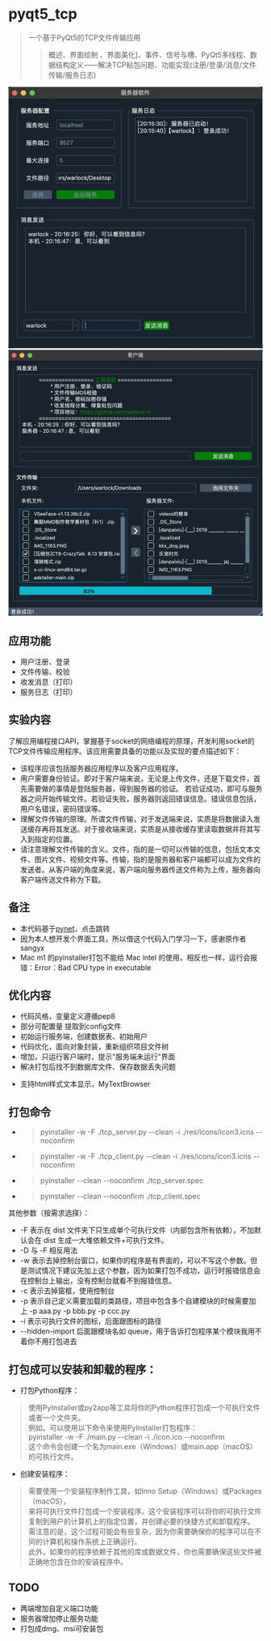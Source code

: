 # pyqt5_tcp

> 一个基于PyQt5的TCP文件传输应用
> > 概述、界面绘制 、界面美化]、事件、信号与槽、PyQt5多线程、数据结构定义——解决TCP粘包问题、功能实现(注册/登录/消息/文件传输/服务日志)

<img src="./part_server/res/pic-server.png"  />

<img src="./part_server/res/pic-client.png"  />




## 应用功能
* 用户注册、登录  
* 文件传输、校验  
* 收发消息（打印）
* 服务日志（打印）

## 实验内容
了解应用编程接口API，掌握基于socket的网络编程的原理，开发利用socket的TCP文件传输应用程序。该应用需要具备的功能以及实现的要点描述如下：  
* 该程序应该包括服务器应用程序以及客户应用程序。
* 用户需要身份验证。即对于客户端来说，无论是上传文件，还是下载文件，首先需要做的事情是登陆服务器，得到服务器的验证。 若验证成功，即可与服务器之间开始传输文件。若验证失败，服务器则返回错误信息。错误信息包括，用户名错误，密码错误等。
* 理解文件传输的原理。所谓文件传输，对于发送端来说，实质是将数据读入发送缓存再将其发送。对于接收端来说，实质是从接收缓存里读取数据并将其写入到指定的位置。
* 请注意理解文件传输的含义。文件，指的是一切可以传输的信息，包括文本文件、图片文件、视频文件等。传输，指的是服务器和客户端都可以成为文件的发送者。从客户端的角度来说，客户端向服务器传送文件称为上传，服务器向客户端传送文件称为下载。


## 备注
* 本代码基于[pynet](https://github.com/sangyx/pynet)，点击跳转
* 因为本人想开发个界面工具，所以借这个代码入门学习一下，感谢原作者sangyx
* Mac m1 的pyinstaller打包不能给 Mac intel 的使用，相反也一样，运行会报错：Error：Bad CPU type in executable

## 优化内容
* 代码风格，变量定义遵循pep8
* 部分可配置量 提取到config文件
* 初始运行服务端，创建数据表、初始用户
* 代码优化，面向对象封装，重新组织项目文件树
* 增加，只运行客户端时，提示"服务端未运行"界面
* 解决打包后找不到数据库文件、保存数据丢失问题
- 支持html样式文本显示，MyTextBrowser

## 打包命令
* > pyinstaller -w -F ./tcp_server.py --clean -i ./res/icons/icon3.icns --noconfirm
* > pyinstaller -w -F ./tcp_client.py --clean -i ./res/icons/icon3.icns --noconfirm

* > pyinstaller --clean --noconfirm ./tcp_server.spec
* > pyinstaller --clean --noconfirm ./tcp_client.spec


其他参数（按需求选择）：

* -F  表示在 dist 文件夹下只生成单个可执行文件（内部包含所有依赖），不加默认会在 dist 生成一大堆依赖文件+可执行文件。
* -D  与 -F 相反用法
* -w  表示去掉控制台窗口，如果你的程序是有界面的，可以不写这个参数。但是测试情况下建议先加上这个参数，因为如果打包不成功，运行时报错信息会在控制台上输出，没有控制台就看不到报错信息。
* -c  表示去掉窗框，使用控制台
* -p  表示自己定义需要加载的类路径，项目中包含多个自建模块的时候需要加上 -p aaa.py -p bbb.py -p ccc.py
* -i  表示可执行文件的图标，后面跟图标的路径
* --hidden-import  后面跟模块名如 queue，用于告诉打包程序某个模块我用不着你不用打包进去



## 打包成可以安装和卸载的程序：

* 打包Python程序：
> 使用PyInstaller或py2app等工具将你的Python程序打包成一个可执行文件或者一个文件夹。\
例如，可以使用以下命令来使用PyInstaller打包程序：\
pyinstaller -w -F ./main.py --clean -i ./icon.ico --noconfirm \
这个命令会创建一个名为main.exe（Windows）或main.app（macOS）的可执行文件。

* 创建安装程序：
> 需要使用一个安装程序制作工具，如Inno Setup（Windows）或Packages（macOS），\
来将可执行文件打包成一个安装程序。这个安装程序可以将你的可执行文件复制到用户的计算机上的指定位置，并创建必要的快捷方式和卸载程序。\
需注意的是，这个过程可能会有些复杂，因为你需要确保你的程序可以在不同的计算机和操作系统上正确运行。\
此外，如果你的程序依赖于其他的库或数据文件，你也需要确保这些文件被正确地包含在你的安装程序中。


## TODO
- 两端增加自定义端口功能
- 服务器增加停止服务功能
- 打包成dmg、msi可安装包







